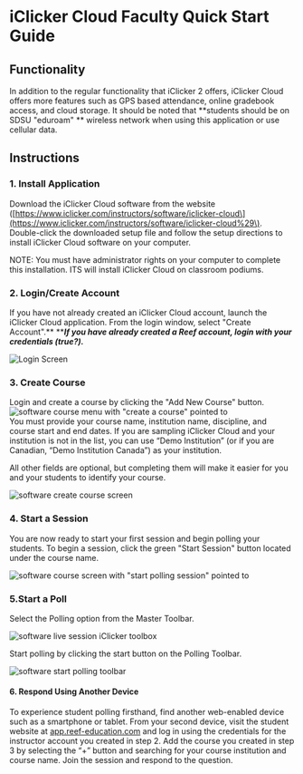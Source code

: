 # iClicker Cloud Faculty Quick Start Guide

## Functionality

In addition to the regular functionality that iClicker 2 offers, iClicker Cloud offers more features such as GPS based attendance, online gradebook access, and cloud storage. It should be noted that **students should be on SDSU "eduroam" ** wireless network when using this application or use cellular data.

## Instructions

### 1. Install Application

Download the iClicker Cloud software from the website \([https://www.iclicker.com/instructors/software/iclicker-cloud\](https://www.iclicker.com/instructors/software/iclicker-cloud%29\). Double-click the downloaded setup file and follow the setup directions to install iClicker Cloud software on your computer.

NOTE: You must have administrator rights on your computer to complete this installation. ITS will install iClicker Cloud on classroom podiums.

### 2. Login/Create Account

If you have not already created an iClicker Cloud account, launch the iClicker Cloud application. From the login window, select "Create Account".** **_**If you have already created a Reef account, login with your credentials \(true?\).**_

![Login Screen](https://www.iclicker.com/media/1187/win_1signin_360.jpg)

### 3. Create Course

Login and create a course by clicking the "Add New Course" button.  
![software course menu with &quot;create a course&quot; pointed to](https://www.iclicker.com/media/1171/win-cloud-add-course.png)  
You must provide your course name, institution name, discipline, and course start and end dates. If you are sampling iClicker Cloud and your institution is not in the list, you can use “Demo Institution” \(or if you are Canadian, “Demo Institution Canada”\) as your institution.

All other fields are optional, but completing them will make it easier for you and your students to identify your course.

![software create course screen](https://www.iclicker.com/media/1173/win-cloud-create-course.png)

### 4. Start a Session

You are now ready to start your first session and begin polling your students. To begin a session, click the green "Start Session" button located under the course name.

![software course screen with &quot;start polling session&quot; pointed to](https://www.iclicker.com/media/1176/win-cloud-start-session.png)

### 5.Start a Poll

Select the Polling option from the Master Toolbar.

![software live session iClicker toolbox](https://www.iclicker.com/media/1174/win-cloud-master-toolbar.png)

Start polling by clicking the start button on the Polling Toolbar.

![software start polling toolbar](https://www.iclicker.com/media/1175/win-cloud-polling-toolbar.png)

#### 6. Respond Using Another Device

To experience student polling firsthand, find another web-enabled device such as a smartphone or tablet. From your second device, visit the student website at [app.reef-education.com](http://app.reef-education.com/) and log in using the credentials for the instructor account you created in step 2. Add the course you created in step 3 by selecting the “+” button and searching for your course institution and course name. Join the session and respond to the question.

